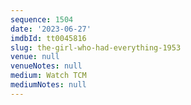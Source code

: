 ```yaml
---
sequence: 1504
date: '2023-06-27'
imdbId: tt0045816
slug: the-girl-who-had-everything-1953
venue: null
venueNotes: null
medium: Watch TCM
mediumNotes: null
---
```


